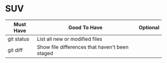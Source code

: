 # SUV


| Must Have | Good To Have | Optional |
| --- | --- | --- |
| git status | List all new or modified files |
| git diff | Show file differences that haven't been staged |
